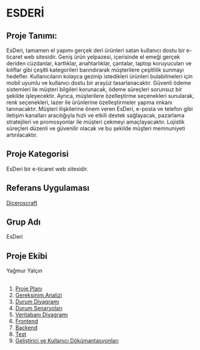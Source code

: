 # ESDERİ

## Proje Tanımı:
EsDeri, tamamen el yapımı gerçek deri ürünleri satan kullanıcı dostu bir e-ticaret web sitesidir. Geniş ürün yelpazesi, içerisinde el emeği gerçek deriden cüzdanlar, kartlıklar, anahtarlıklar, çantalar, laptop koruyucuları ve kılıflar gibi çeşitli kategorileri barındırarak müşterilere çeşitlilik sunmayı hedefler. Kullanıcıların kolayca gezinip istedikleri ürünleri bulabilmeleri için mobil uyumlu ve kullanıcı dostu bir arayüz tasarlanacaktır. Güvenli ödeme sistemleri ile müşteri bilgileri korunacak, ödeme süreçleri sorunsuz bir şekilde işleyecektir. Ayrıca, müşterilere özelleştirme seçenekleri sunularak, renk seçenekleri, lazer ile ürünlerine özelleştirmeler yapma imkanı tanınacaktır. Müşteri ilişkilerine önem veren EsDeri, e-posta ve telefon gibi iletişim kanalları aracılığıyla hızlı ve etkili destek sağlayacak, pazarlama stratejileri ve promosyonlar ile müşteri çekmeyi amaçlayacaktır. Lojistik süreçleri düzenli ve güvenilir olacak ve bu şekilde müşteri memnuniyeti artırılacaktır.

## Proje Kategorisi
EsDeri bir e-ticaret web sitesidir.

## Referans Uygulaması
[Diceroscraft](https://diceroscraft.com/)


## Grup Adı
EsDeri

## Proje Ekibi
Yağmur Yalçın

##
1. [Proje Planı](https://docs.google.com/spreadsheets/d/1dGOOJXicDQdBm7nbQpzm45pE5PiWy1yz/edit?usp=sharing&ouid=115038878771774377524&rtpof=true&sd=true)
2. [Gereksinim Analizi](https://github.com/yagmuxr/esderi/blob/master/GereksinimAnalizi.md)
3. [Durum Diyagramı](https://drive.google.com/file/d/1embKcG03_w3OtFUIy6ly7L8MqiUb361v/view?usp=sharing)
4. [Durum Senaryoları](https://drive.google.com/file/d/1U5gPCyLrxrRnVFhCSIZkLK_Xmc_ivQCq/view?usp=sharing)
5. [Veritabanı Diyagramı](https://drive.google.com/file/d/1oK0my8g8F_ivc1QJo7eyGEV-My3psZaB/view?usp=sharing)
6. [Frontend]()
7. [Backend]()
8. [Test]()
9. [Geliştirici ve Kullanıcı Dökümantasyonları]()
